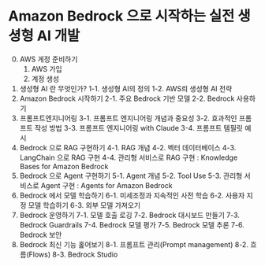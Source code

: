 # Amazon Bedrock 으로 시작하는 실전 생셩형 AI 개발

00. AWS 게정 준비하기
    01. AWS 가입
    02. 계정 생성
01. 생성형 AI 란 무엇인가?
    1-1. 생성형 AI의 정의
    1-2. AWS릐 생성형 AI 전략
02. Amazon Bedrock 시작하기
    2-1. 주요 Bedrock 기반 모델
    2-2. Bedrock 사용하기
03. 프롬프트엔지니어링
    3-1. 프롬프트 엔지니어링 개념과 중요성
    3-2. 효과적인 프롬프트 작성 방법
    3-3. 프롬프트 엔지니어링 with Claude
    3-4. 프롬프트 템필릿 예시
04. Bedrock 으로 RAG 구현하기
    4-1. RAG 개념
    4-2. 벡터 데이터베이스
    4-3. LangChain 으로 RAG 구현
    4-4. 관리형 서비스로 RAG 구현 : Knowledge Bases for Amazon Bedrock
05. Bedrock 으로 Agent 구현하기
    5-1. Agent 개념
    5-2. Tool Use
    5-3. 관리형 서비스로 Agent 구현 : Agents for Amazon Bedrock
06. Bedrock 에서 모델 학습하기
    6-1. 미세조정과 지속적인 사전 학습
    6-2. 사용자 지정 모델 학습하기
    6-3. 외부 모델 가져오기
07. Bedrock 운영하기
    7-1. 모델 호출 로깅
    7-2. Bedrock 대시보드 만들기
    7-3. Bedrock Guardrails
    7-4. Bedrock 모델 평가
    7-5. Bedrock 모델 추론
    7-6. Bedrock 보안
08. Bedrock 최신 기능 홅어보기
    8-1. 프롬프트 관리(Prompt management)
    8-2. 흐름(Flows)
    8-3. Bedrock Studio
